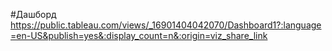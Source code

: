 #Дашборд 
<https://public.tableau.com/views/_16901404042070/Dashboard1?:language=en-US&publish=yes&:display_count=n&:origin=viz_share_link>
